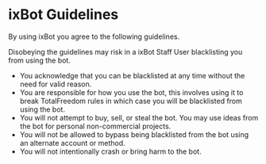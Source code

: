 # ixBot Guidelines

By using ixBot you agree to the following guidelines.

Disobeying the guidelines may risk in a ixBot Staff User blacklisting you from using the bot.

- You acknowledge that you can be blacklisted at any time without the need for valid reason.
- You are responsible for how you use the bot, this involves using it to break TotalFreedom rules in which case you will be blacklisted from using the bot.
- You will not attempt to buy, sell, or steal the bot. You may use ideas from the bot for personal non-commercial projects.
- You will not be allowed to bypass being blacklisted from the bot using an alternate account or method.
- You will not intentionally crash or bring harm to the bot.
